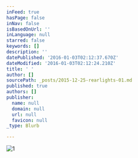 ```yaml
---
inFeed: true
hasPage: false
inNav: false
isBasedOnUrl: ''
inLanguage: null
starred: false
keywords: []
description: ''
datePublished: '2016-01-03T02:12:37.670Z'
dateModified: '2016-01-03T02:12:24.210Z'
title: ' '
author: []
sourcePath: _posts/2015-12-25-rearlights-01.md
published: true
authors: []
publisher:
  name: null
  domain: null
  url: null
  favicon: null
_type: Blurb

---
```

![1](https://s3-us-west-2.amazonaws.com/the-grid-img/p/8636148809e996142e9844462f777bbe6255388a.jpg)
